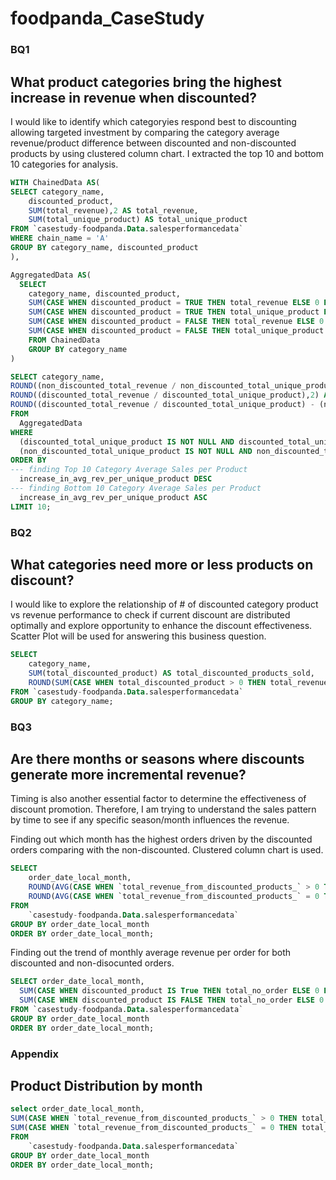 # foodpanda_CaseStudy
### BQ1
## What product categories bring the highest increase in revenue when discounted?
I would like to identify which categoryies respond best to discounting allowing targeted investment by comparing the category average revenue/product difference between discounted and non-discounted products by using clustered column chart. I extracted the top 10 and bottom 10 categories for analysis.

```sql
WITH ChainedData AS(
SELECT category_name,
    discounted_product,
    SUM(total_revenue),2 AS total_revenue,
    SUM(total_unique_product) AS total_unique_product
FROM `casestudy-foodpanda.Data.salesperformancedata`
WHERE chain_name = 'A'
GROUP BY category_name, discounted_product
),

AggregatedData AS(
  SELECT
    category_name, discounted_product,
    SUM(CASE WHEN discounted_product = TRUE THEN total_revenue ELSE 0 END) AS discounted_total_revenue,
    SUM(CASE WHEN discounted_product = TRUE THEN total_unique_product ELSE 0 END) AS discounted_total_unique_product,
    SUM(CASE WHEN discounted_product = FALSE THEN total_revenue ELSE 0 END) AS non_discounted_total_revenue,
    SUM(CASE WHEN discounted_product = FALSE THEN total_unique_product ELSE 0 END) AS non_discounted_total_unique_product
    FROM ChainedData
    GROUP BY category_name
)

SELECT category_name, 
ROUND((non_discounted_total_revenue / non_discounted_total_unique_product),2) AS non_discounted_avg_rev_per_unique_product,
ROUND((discounted_total_revenue / discounted_total_unique_product),2) AS discounted_avg_rev_per_unique_product,
ROUND((discounted_total_revenue / discounted_total_unique_product) - (non_discounted_total_revenue / non_discounted_total_unique_product),2) AS increase_in_avg_rev_per_unique_product
FROM
  AggregatedData
WHERE
  (discounted_total_unique_product IS NOT NULL AND discounted_total_unique_product != 0) AND
  (non_discounted_total_unique_product IS NOT NULL AND non_discounted_total_unique_product != 0)
ORDER BY
--- finding Top 10 Category Average Sales per Product
  increase_in_avg_rev_per_unique_product DESC
--- finding Bottom 10 Category Average Sales per Product
  increase_in_avg_rev_per_unique_product ASC
LIMIT 10;
```

### BQ2
## What categories need more or less products on discount?
I would like to explore the relationship of # of discounted category product vs revenue performance to check if current discount are distributed optimally and explore opportunity to enhance the discount effectiveness. Scatter Plot will be used for answering this business question.

```sql
SELECT
    category_name,
    SUM(total_discounted_product) AS total_discounted_products_sold,
    ROUND(SUM(CASE WHEN total_discounted_product > 0 THEN total_revenue ELSE 0 END),2) AS total_revenue
FROM `casestudy-foodpanda.Data.salesperformancedata`
GROUP BY category_name;
```

### BQ3 
## Are there months or seasons where discounts generate more incremental revenue?
Timing is also another essential factor to determine the effectiveness of discount promotion. Therefore, I am trying to understand the sales pattern by time to see if any specific season/month influences the revenue. 

Finding out which month has the highest orders driven by the discounted orders comparing with the non-discounted. Clustered column chart is used.
```sql
SELECT
    order_date_local_month,
    ROUND(AVG(CASE WHEN `total_revenue_from_discounted_products_` > 0 THEN `total_revenue_from_discounted_products_` / `total_no_order` ELSE NULL END),2) AS `avg_revenue_per_discounted_order`,
    ROUND(AVG(CASE WHEN `total_revenue_from_discounted_products_` = 0 THEN `total_revenue` / `total_no_order` ELSE NULL END),2) AS `avg_revenue_per_non_discounted_order`
FROM
    `casestudy-foodpanda.Data.salesperformancedata`
GROUP BY order_date_local_month
ORDER BY order_date_local_month;
```

Finding out the trend of monthly average revenue per order for both discounted and non-disocunted orders.
```sql
SELECT order_date_local_month,
  SUM(CASE WHEN discounted_product IS True THEN total_no_order ELSE 0 END) AS DiscountedOrder,
  SUM(CASE WHEN discounted_product IS FALSE THEN total_no_order ELSE 0 END) AS NonDiscountedOrder,
FROM `casestudy-foodpanda.Data.salesperformancedata`
GROUP BY order_date_local_month
ORDER BY order_date_local_month;
```

### Appendix

## Product Distribution by month
```sql
select order_date_local_month,
SUM(CASE WHEN `total_revenue_from_discounted_products_` > 0 THEN total_discounted_product ELSE NULL END) AS discounted_product,
SUM(CASE WHEN `total_revenue_from_discounted_products_` = 0 THEN total_unique_product ELSE NULL END) AS nondiscounted_product
FROM
    `casestudy-foodpanda.Data.salesperformancedata`
GROUP BY order_date_local_month
ORDER BY order_date_local_month;
```
